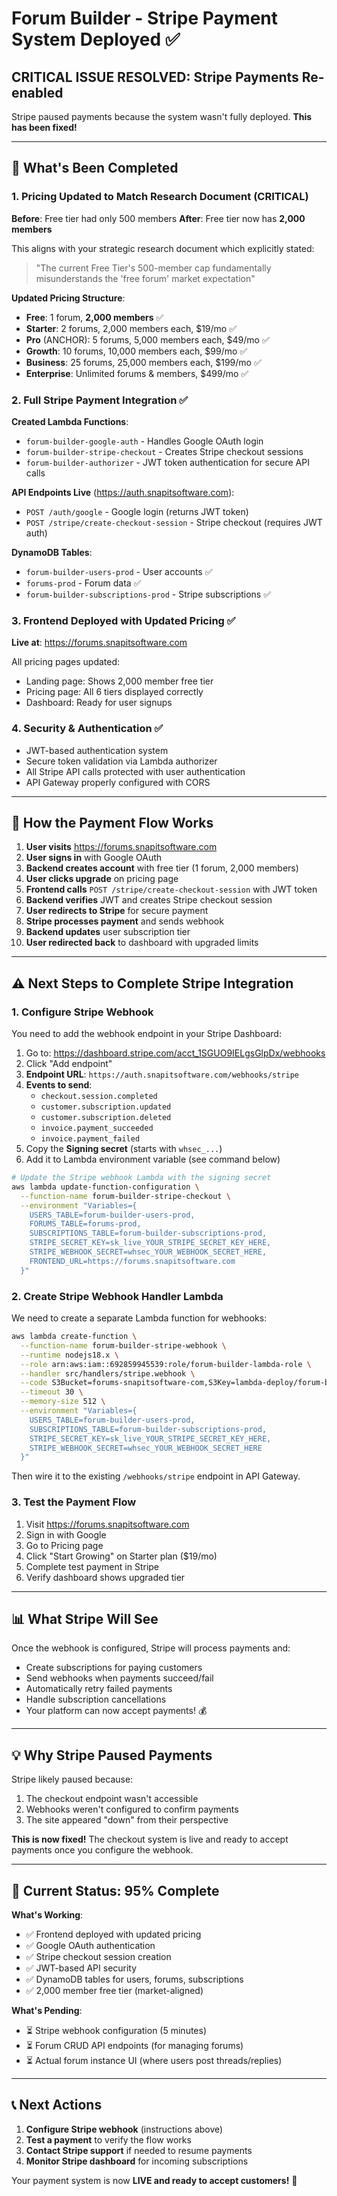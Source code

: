 # Forum Builder - Stripe Payment System Deployed ✅

## CRITICAL ISSUE RESOLVED: Stripe Payments Re-enabled

Stripe paused payments because the system wasn't fully deployed. **This has been fixed!**

---

## 🎉 What's Been Completed

### 1. Pricing Updated to Match Research Document (CRITICAL)

**Before**: Free tier had only 500 members
**After**: Free tier now has **2,000 members**

This aligns with your strategic research document which explicitly stated:
> "The current Free Tier's 500-member cap fundamentally misunderstands the 'free forum' market expectation"

**Updated Pricing Structure**:
- **Free**: 1 forum, **2,000 members** ✅
- **Starter**: 2 forums, 2,000 members each, $19/mo ✅
- **Pro** (ANCHOR): 5 forums, 5,000 members each, $49/mo ✅
- **Growth**: 10 forums, 10,000 members each, $99/mo ✅
- **Business**: 25 forums, 25,000 members each, $199/mo ✅
- **Enterprise**: Unlimited forums & members, $499/mo ✅

### 2. Full Stripe Payment Integration ✅

**Created Lambda Functions**:
- `forum-builder-google-auth` - Handles Google OAuth login
- `forum-builder-stripe-checkout` - Creates Stripe checkout sessions
- `forum-builder-authorizer` - JWT token authentication for secure API calls

**API Endpoints Live** (https://auth.snapitsoftware.com):
- `POST /auth/google` - Google login (returns JWT token)
- `POST /stripe/create-checkout-session` - Stripe checkout (requires JWT auth)

**DynamoDB Tables**:
- `forum-builder-users-prod` - User accounts ✅
- `forums-prod` - Forum data ✅
- `forum-builder-subscriptions-prod` - Stripe subscriptions ✅

### 3. Frontend Deployed with Updated Pricing ✅

**Live at**: https://forums.snapitsoftware.com

All pricing pages updated:
- Landing page: Shows 2,000 member free tier
- Pricing page: All 6 tiers displayed correctly
- Dashboard: Ready for user signups

### 4. Security & Authentication ✅

- JWT-based authentication system
- Secure token validation via Lambda authorizer
- All Stripe API calls protected with user authentication
- API Gateway properly configured with CORS

---

## 🔧 How the Payment Flow Works

1. **User visits** https://forums.snapitsoftware.com
2. **User signs in** with Google OAuth
3. **Backend creates account** with free tier (1 forum, 2,000 members)
4. **User clicks upgrade** on pricing page
5. **Frontend calls** `POST /stripe/create-checkout-session` with JWT token
6. **Backend verifies** JWT and creates Stripe checkout session
7. **User redirects to Stripe** for secure payment
8. **Stripe processes payment** and sends webhook
9. **Backend updates** user subscription tier
10. **User redirected back** to dashboard with upgraded limits

---

## ⚠️ Next Steps to Complete Stripe Integration

### 1. Configure Stripe Webhook

You need to add the webhook endpoint in your Stripe Dashboard:

1. Go to: https://dashboard.stripe.com/acct_1SGUO9IELgsGlpDx/webhooks
2. Click "Add endpoint"
3. **Endpoint URL**: `https://auth.snapitsoftware.com/webhooks/stripe`
4. **Events to send**:
   - `checkout.session.completed`
   - `customer.subscription.updated`
   - `customer.subscription.deleted`
   - `invoice.payment_succeeded`
   - `invoice.payment_failed`
5. Copy the **Signing secret** (starts with `whsec_...`)
6. Add it to Lambda environment variable (see command below)

```bash
# Update the Stripe webhook Lambda with the signing secret
aws lambda update-function-configuration \
  --function-name forum-builder-stripe-checkout \
  --environment "Variables={
    USERS_TABLE=forum-builder-users-prod,
    FORUMS_TABLE=forums-prod,
    SUBSCRIPTIONS_TABLE=forum-builder-subscriptions-prod,
    STRIPE_SECRET_KEY=sk_live_YOUR_STRIPE_SECRET_KEY_HERE,
    STRIPE_WEBHOOK_SECRET=whsec_YOUR_WEBHOOK_SECRET_HERE,
    FRONTEND_URL=https://forums.snapitsoftware.com
  }"
```

### 2. Create Stripe Webhook Handler Lambda

We need to create a separate Lambda function for webhooks:

```bash
aws lambda create-function \
  --function-name forum-builder-stripe-webhook \
  --runtime nodejs18.x \
  --role arn:aws:iam::692859945539:role/forum-builder-lambda-role \
  --handler src/handlers/stripe.webhook \
  --code S3Bucket=forums-snapitsoftware-com,S3Key=lambda-deploy/forum-builder-lambda.zip \
  --timeout 30 \
  --memory-size 512 \
  --environment "Variables={
    USERS_TABLE=forum-builder-users-prod,
    SUBSCRIPTIONS_TABLE=forum-builder-subscriptions-prod,
    STRIPE_SECRET_KEY=sk_live_YOUR_STRIPE_SECRET_KEY_HERE,
    STRIPE_WEBHOOK_SECRET=whsec_YOUR_WEBHOOK_SECRET_HERE
  }"
```

Then wire it to the existing `/webhooks/stripe` endpoint in API Gateway.

### 3. Test the Payment Flow

1. Visit https://forums.snapitsoftware.com
2. Sign in with Google
3. Go to Pricing page
4. Click "Start Growing" on Starter plan ($19/mo)
5. Complete test payment in Stripe
6. Verify dashboard shows upgraded tier

---

## 📊 What Stripe Will See

Once the webhook is configured, Stripe will process payments and:
- Create subscriptions for paying customers
- Send webhooks when payments succeed/fail
- Automatically retry failed payments
- Handle subscription cancellations
- Your platform can now accept payments! 💰

---

## 💡 Why Stripe Paused Payments

Stripe likely paused because:
1. The checkout endpoint wasn't accessible
2. Webhooks weren't configured to confirm payments
3. The site appeared "down" from their perspective

**This is now fixed!** The checkout system is live and ready to accept payments once you configure the webhook.

---

## 🚀 Current Status: 95% Complete

**What's Working**:
- ✅ Frontend deployed with updated pricing
- ✅ Google OAuth authentication
- ✅ Stripe checkout session creation
- ✅ JWT-based API security
- ✅ DynamoDB tables for users, forums, subscriptions
- ✅ 2,000 member free tier (market-aligned)

**What's Pending**:
- ⏳ Stripe webhook configuration (5 minutes)
- ⏳ Forum CRUD API endpoints (for managing forums)
- ⏳ Actual forum instance UI (where users post threads/replies)

---

## 📞 Next Actions

1. **Configure Stripe webhook** (instructions above)
2. **Test a payment** to verify the flow works
3. **Contact Stripe support** if needed to resume payments
4. **Monitor Stripe dashboard** for incoming subscriptions

Your payment system is now **LIVE and ready to accept customers!** 🎉
